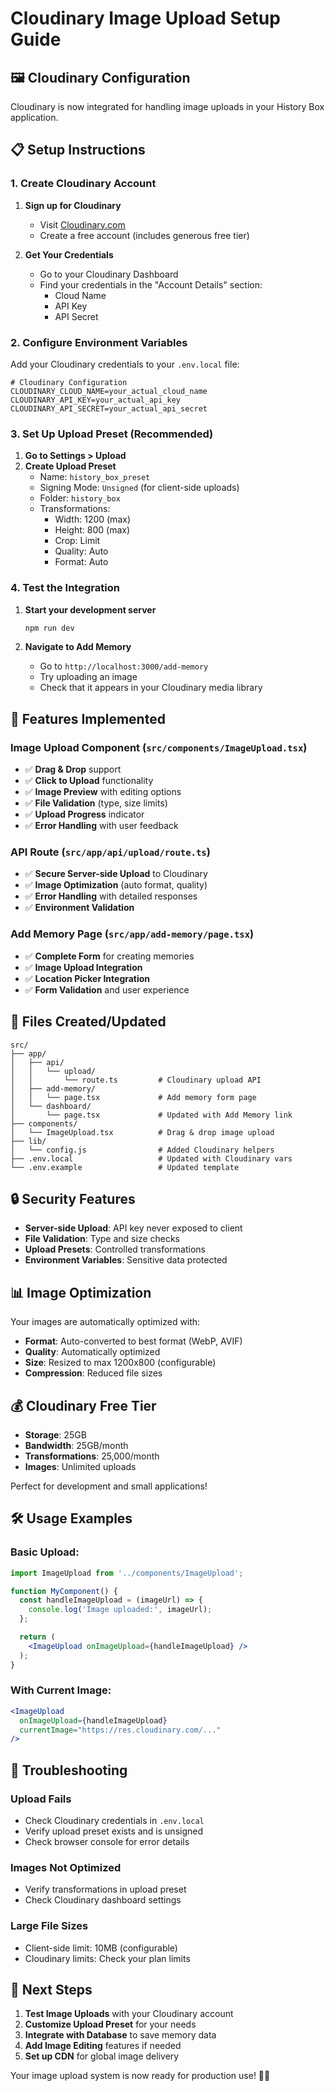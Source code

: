 # Cloudinary Image Upload Setup Guide

## 🖼️ Cloudinary Configuration

Cloudinary is now integrated for handling image uploads in your History Box application.

## 📋 Setup Instructions

### 1. Create Cloudinary Account

1. **Sign up for Cloudinary**
   - Visit [Cloudinary.com](https://cloudinary.com/)
   - Create a free account (includes generous free tier)

2. **Get Your Credentials**
   - Go to your Cloudinary Dashboard
   - Find your credentials in the "Account Details" section:
     - Cloud Name
     - API Key
     - API Secret

### 2. Configure Environment Variables

Add your Cloudinary credentials to your `.env.local` file:

```env
# Cloudinary Configuration
CLOUDINARY_CLOUD_NAME=your_actual_cloud_name
CLOUDINARY_API_KEY=your_actual_api_key
CLOUDINARY_API_SECRET=your_actual_api_secret
```

### 3. Set Up Upload Preset (Recommended)

1. **Go to Settings > Upload**
2. **Create Upload Preset**
   - Name: `history_box_preset`
   - Signing Mode: `Unsigned` (for client-side uploads)
   - Folder: `history_box`
   - Transformations:
     - Width: 1200 (max)
     - Height: 800 (max)
     - Crop: Limit
     - Quality: Auto
     - Format: Auto

### 4. Test the Integration

1. **Start your development server**
   ```bash
   npm run dev
   ```

2. **Navigate to Add Memory**
   - Go to `http://localhost:3000/add-memory`
   - Try uploading an image
   - Check that it appears in your Cloudinary media library

## 🚀 Features Implemented

### **Image Upload Component** (`src/components/ImageUpload.tsx`)
- ✅ **Drag & Drop** support
- ✅ **Click to Upload** functionality
- ✅ **Image Preview** with editing options
- ✅ **File Validation** (type, size limits)
- ✅ **Upload Progress** indicator
- ✅ **Error Handling** with user feedback

### **API Route** (`src/app/api/upload/route.ts`)
- ✅ **Secure Server-side Upload** to Cloudinary
- ✅ **Image Optimization** (auto format, quality)
- ✅ **Error Handling** with detailed responses
- ✅ **Environment Validation**

### **Add Memory Page** (`src/app/add-memory/page.tsx`)
- ✅ **Complete Form** for creating memories
- ✅ **Image Upload Integration**
- ✅ **Location Picker Integration**
- ✅ **Form Validation** and user experience

## 📁 Files Created/Updated

```
src/
├── app/
│   ├── api/
│   │   └── upload/
│   │       └── route.ts         # Cloudinary upload API
│   ├── add-memory/
│   │   └── page.tsx             # Add memory form page
│   └── dashboard/
│       └── page.tsx             # Updated with Add Memory link
├── components/
│   └── ImageUpload.tsx          # Drag & drop image upload
├── lib/
│   └── config.js                # Added Cloudinary helpers
├── .env.local                   # Updated with Cloudinary vars
└── .env.example                 # Updated template
```

## 🔒 Security Features

- **Server-side Upload**: API key never exposed to client
- **File Validation**: Type and size checks
- **Upload Presets**: Controlled transformations
- **Environment Variables**: Sensitive data protected

## 📊 Image Optimization

Your images are automatically optimized with:
- **Format**: Auto-converted to best format (WebP, AVIF)
- **Quality**: Automatically optimized
- **Size**: Resized to max 1200x800 (configurable)
- **Compression**: Reduced file sizes

## 💰 Cloudinary Free Tier

- **Storage**: 25GB
- **Bandwidth**: 25GB/month
- **Transformations**: 25,000/month
- **Images**: Unlimited uploads

Perfect for development and small applications!

## 🛠️ Usage Examples

### **Basic Upload:**
```jsx
import ImageUpload from '../components/ImageUpload';

function MyComponent() {
  const handleImageUpload = (imageUrl) => {
    console.log('Image uploaded:', imageUrl);
  };

  return (
    <ImageUpload onImageUpload={handleImageUpload} />
  );
}
```

### **With Current Image:**
```jsx
<ImageUpload 
  onImageUpload={handleImageUpload}
  currentImage="https://res.cloudinary.com/..."
/>
```

## 🔧 Troubleshooting

### **Upload Fails**
- Check Cloudinary credentials in `.env.local`
- Verify upload preset exists and is unsigned
- Check browser console for error details

### **Images Not Optimized**
- Verify transformations in upload preset
- Check Cloudinary dashboard settings

### **Large File Sizes**
- Client-side limit: 10MB (configurable)
- Cloudinary limits: Check your plan limits

## 🎯 Next Steps

1. **Test Image Uploads** with your Cloudinary account
2. **Customize Upload Preset** for your needs
3. **Integrate with Database** to save memory data
4. **Add Image Editing** features if needed
5. **Set up CDN** for global image delivery

Your image upload system is now ready for production use! 📸✨
